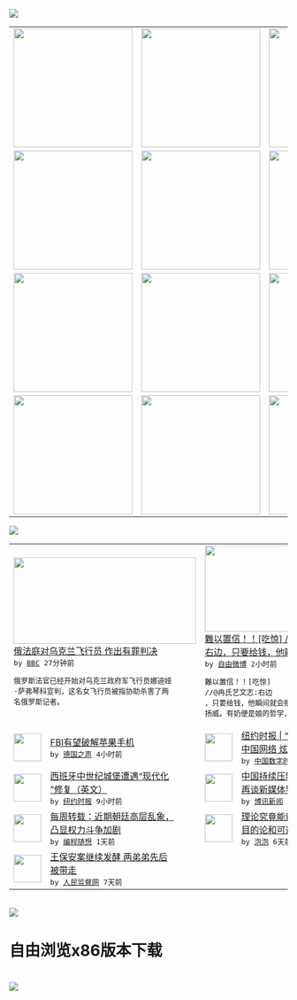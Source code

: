 

<a href="https://github.com/greatfire/z/raw/master/FreeBrowser.apk"><img src="https://raw.githubusercontent.com/greatfire/wiki/master/x/header.png" /></a><table><tr><td width="262" align="center" valign="center"><a href="https://github.com/greatfire/wiki/wiki/nyt" title="纽约时报中文网 国际纵览"><img src="https://raw.githubusercontent.com/greatfire/wiki/master/x/nyt_flag.png" width="215"/></a></td><td width="262" align="center" valign="center"><a href="https://github.com/greatfire/wiki/wiki/dw" title=""><img src="https://raw.githubusercontent.com/greatfire/wiki/master/x/dw_flag.png" width="215"/></a></td><td width="262" align="center" valign="center"><a href="https://github.com/greatfire/wiki/wiki/rmjd" title=""><img src="https://raw.githubusercontent.com/greatfire/wiki/master/x/rmjd_flag.png" width="215"/></a></td></tr><tr><td width="262" align="center" valign="center"><a href="https://github.com/paopaonetizen/website" title="泡泡 - 未经审查的互联网信息"><img src="https://raw.githubusercontent.com/greatfire/wiki/master/x/pp_flag.png" width="215"/></a></td><td width="262" align="center" valign="center"><a href="https://github.com/getlantern/mirror" title="以及自由微博和GreatFire.org官方中文论坛"><img src="https://raw.githubusercontent.com/greatfire/wiki/master/x/lantern_flag.png" width="215"/></a></td><td width="262" align="center" valign="center"><a href="https://github.com/cdtmirrors/m/" title=""><img src="https://raw.githubusercontent.com/greatfire/wiki/master/x/cdt_flag.png" width="215"/></a></td></tr><tr><td width="262" align="center" valign="center"><a href="https://github.com/program-think/blog" title="编程随想的博客"><img src="https://raw.githubusercontent.com/greatfire/wiki/master/x/pt_flag.png" width="215"/></a></td><td width="262" align="center" valign="center"><a href="https://github.com/greatfire/wiki/wiki/bbc" title=""><img src="https://raw.githubusercontent.com/greatfire/wiki/master/x/bbc_flag.png" width="215"/></a></td><td width="262" align="center" valign="center"><a href="https://github.com/freeweibo/s" title="自由微博 - 匿名和不受屏蔽的新浪微博搜索"><img src="https://raw.githubusercontent.com/greatfire/wiki/master/x/fw_flag.png" width="215"/></a></td></tr><tr><td width="262" align="center" valign="center"><a href="https://github.com/greatfire/wiki/wiki/google" title=""><img src="https://raw.githubusercontent.com/greatfire/wiki/master/x/google_flag.png" width="215"/></a></td><td width="262" align="center" valign="center"><a href="https://github.com/bxnews/boxun" title=""><img src="https://raw.githubusercontent.com/greatfire/wiki/master/x/bx_flag.png" width="215"/></a></td><td width="262" align="center" valign="center"><a href="https://github.com/greatfire/wiki/wiki/open-source" title="欢迎访问GreatFire.org开发者项目网站"><img src="https://raw.githubusercontent.com/greatfire/wiki/master/x/open-source_flag.png" width="215"/></a></td></tr></table><img src="https://raw.githubusercontent.com/greatfire/wiki/master/x/newsfeed text.png" /><table cols="4"><tr><td colspan="2" width="380"><a href="http://www.bbc.com/zhongwen/simp/world/2016/03/160322_savchenko_verdict_guilty"><img src="http://a.files.bbci.co.uk/worldservice/live/assets/images/2016/03/22/160322122138_savchenko_144x81_afp_nocredit.jpg" width="330" height="156"/></a></br><a href="http://www.bbc.com/zhongwen/simp/world/2016/03/160322_savchenko_verdict_guilty">俄法庭对乌克兰飞行员 作出有罪判决</a></br><kbd> by <a href="http://www.bbc.co.uk/zhongwen/simp">BBC</a> 27分钟前 </kbd></br><pre>俄罗斯法官已经开始对乌克兰政府军飞行员娜迪娅<br/>·萨弗琴科宣判，这名女飞行员被指协助杀害了两<br/>名俄罗斯记者。</pre></td><td colspan="2" width="380"><a href="https://freeweibo.com/weibo/3955917093494221"><img src="https://raw.githubusercontent.com/greatfire/wiki/master/x/fw_logo_b.png" width="330" height="156"/></a></br><a href="https://freeweibo.com/weibo/3955917093494221">難以置信！！[吃惊] //@冉氏艺文志:<br/>右边，只要给钱，他瞬…</a></br><kbd> by <a href="https://freeweibo.com/">自由微博</a> 2小时前 </kbd></br><pre>難以置信！！[吃惊] //@冉氏艺文志:右边<br/>，只要给钱，他瞬间就会把坦克开到你面前来耀武<br/>扬威。有奶便是娘的哲学，与</pre></td></tr><tr><td><img src="http://www.dw.com/image/0,,19132665_302,00.jpg" width="50" height="50"/></td><td width="280"><a href="http://dw.com/p/1IHQA?maca=chi-GK-text-greatfire-all-chinese-15625-xml-mrss">FBI有望破解苹果手机</a></br><kbd> by <a href="http://dw.de">德国之声</a> 4小时前 </kbd></td><td><img src="https://i1.wp.com/chinadigitaltimes.net/chinese/files/2016/03/19chinawaist-web1-articleLarge.jpg?resize=600%2C400" width="50" height="50"/></td><td width="280"><a href="https://chinadigitaltimes.net/chinese/2016/03/%E7%BA%BD%E7%BA%A6%E6%97%B6%E6%8A%A5-a4%E8%85%B0%E7%88%86%E7%BA%A2%E4%B8%AD%E5%9B%BD%E7%BD%91%E7%BB%9C-%E7%82%AB%E7%98%A6%E7%8B%82%E6%BD%AE%E6%83%B9%E4%BA%89%E8%AE%AE/">纽约时报 | “A4腰”爆红<br/>中国网络 炫瘦狂潮惹争议</a></br><kbd> by <a href="http://chinadigitaltimes.net/chinese/">中国数字时代</a> 6小时前 </kbd></td></tr><tr><td><img src="http://static01.nyt.com/images/2016/03/11/world/europe/11Castle-web2/11Castle-web2-articleLarge.jpg" width="50" height="50"/></td><td width="280"><a href="https://d3qlz4p8smvoli.cloudfront.net/culture/20160322/tc22castle/">西班牙中世纪城堡遭遇“现代化<br/>”修复（英文）</a></br><kbd> by <a href="http://m.cn.nytimes.com/">纽约时报</a> 9小时前 </kbd></td><td><img src="http://www.boxun.com/news/images/2016/03/201603220045china1.jpg" width="50" height="50"/></td><td width="280"><a href="http://www.boxun.com/news/gb/china/2016/03/201603220045.shtml">中国持续压制网络空间人民日报<br/>再谈新媒体导向请看博讯...</a></br><kbd> by <a href="http://www.boxun.com">博讯新闻</a> 1天前 </kbd></td></tr><tr><td><img src="http://lh5.googleusercontent.com/LyvA_7X_de5kLfjnL4NsJuqGcwbpfgCUzCMj9BkAuE1qyZAjkAcBaxFI9zxUWwzIcJjfgjaxBSs8QxSTaUbjeW2zIe_F6r3ERmIcCHf45btE6VH3OIxzw7d1u1o3CmIT7bVzPn95PnA" width="50" height="50"/></td><td width="280"><a href="http://feedproxy.google.com/~r/programthink/~3/rrDQpg3qSFs/weekly-share-98.html">每周转载：近期朝廷高层乱象，<br/>凸显权力斗争加剧</a></br><kbd> by <a href="http://program-think.blogspot.com">编程随想</a> 1天前 </kbd></td><td><img src="https://raw.githubusercontent.com/greatfire/wiki/master/x/pp_logo.png" width="50" height="50"/></td><td width="280"><a href="https://pao-pao.net/article/680">理论究竟能帮你多少？——关于<br/>目的论和可选择性的错觉</a></br><kbd> by <a href="https://pao-pao.net">泡泡</a> 6天前 </kbd></td></tr><tr><td><img src="https://raw.githubusercontent.com/greatfire/wiki/master/x/rmjd_logo.png" width="50" height="50"/></td><td width="280"><a href="http://www.rmjdw.com//fanfuqianshao/20160315/15518.html">王保安案继续发酵 两弟弟先后<br/>被带走 </a></br><kbd> by <a href="http://www.rmjdw.com/">人民监督网</a> 7天前 </kbd></td></table></br><a href="https://github.com/greatfire/z/raw/master/FreeBrowser.apk"><img src="https://raw.githubusercontent.com/greatfire/wiki/master/x/download app.png" /></a><h1>自由浏览x86版本下载<h1><a href="https://github.com/greatfire/z/raw/master/FreeBrowser-x86.apk"><img src="https://raw.githubusercontent.com/greatfire/images/master/fb86.qr.png" /></a>